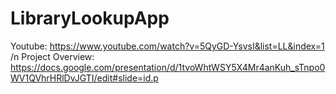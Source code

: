 # LibraryLookupApp

Youtube: https://www.youtube.com/watch?v=5QyGD-YsvsI&list=LL&index=1 /n
Project Overview: https://docs.google.com/presentation/d/1tvoWhtWSY5X4Mr4anKuh_sTnpo0WV1QVhrHRlDvJGTI/edit#slide=id.p
